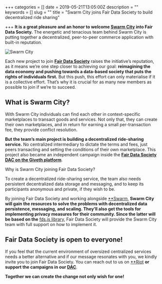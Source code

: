 +++
categories = []
date = 2019-05-21T13:05:00Z
description = ""
keywords = []
slug = ""
title = "Swarm City joins Fair Data Society to build decentralized ride sharing"

+++
**It is a great pleasure and an honor to welcome [Swarm City](https://swarm.city/) into Fair Data Society.** The energetic and tenacious team behind Swarm City is putting together a decentralized, peer-to-peer commerce application with built-in reputation.

![Swarm City](/uploads/swarmcity.jpeg)

Each new project to join **[Fair Data Society](https://fairdatasociety.org)** raises the initiative’s reputation, as it means we’re one step closer to achieving our goal: **reimagining the data economy and pushing towards a data-based society that puts the rights of individuals first.** But this push, this effort can only materialise if it is a collective effort. That’s why it is crucial for as many new members as possible to join if we’re to succeed.

## What is Swarm City?

With Swarm City individuals can find each other in context-specific marketplaces to transact goods and services. Not only that, they can create their own marketplaces, and in return for earning a small per-transaction fee, they provide conflict resolution.

**But the team’s main project is building a decentralized ride-sharing service.** No centralized intermediary to dictate the terms and fees, just peers transacting and setting the conditions of their own marketplace. This project also became an independent campaign inside the **[Fair Data Society DAC on the Giveth platform](https://beta.giveth.io/campaigns/5ce2a6752bb8c0257c7b839e)**.

Why is Swarm City joining Fair Data Society?

To create a decentralized ride-sharing service, the team also needs persistent decentralized data storage and messaging, and to keep its participants anonymous and private, if they wish to be.

By joining Fair Data Society and working alongside [**Swarm](https://medium.com/fair-data-society/ethereums-swarm-is-first-to-join-fair-data-society-c17afe5ac3b7), **Swarm City will gain the resources to solve the problems with decentralized data persistence, messaging, and scaling. They’ll also get the tools for implementing privacy measures for their community. Since the latter will be based on the** [fds.js library](https://github.com/fairDataSociety/Fairdrop), Fair Data Society will provide the Swarm City team with full support on how to implement it.

## Fair Data Society is open to everyone!

If you feel that the current environment of oversized centralized services needs a better alternative and if our message resonates with you, we kindly invite you to join Fair Data Society. You can reach out to us on [**Riot](https://matrix.to/#/!XYPdaPcJIQlCEpDqnC:matrix.org?via=matrix.org&via=t2bot.io) **or support the campaigns in our [DAC](https://beta.giveth.io/dacs/5c34b2e746d9c67925654070)**.

**Together we can create the change not only wish for one!**